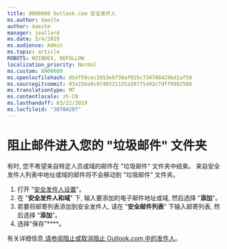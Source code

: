 ```yaml
---
title: 8000089 Outlook.com 安全发件人
ms.author: daeite
author: daeite
manager: joallard
ms.date: 3/4/2019
ms.audience: Admin
ms.topic: article
ROBOTS: NOINDEX, NOFOLLOW
localization_priority: Normal
ms.custom: 8000089
ms.openlocfilehash: d5df59cec3953e6f36af025c734708424bd2af58
ms.sourcegitcommit: 03a156a9c9740521155a30775492c7dff0982588
ms.translationtype: MT
ms.contentlocale: zh-CN
ms.lasthandoff: 03/22/2019
ms.locfileid: "30784297"
---
```

# <a name="stop-messages-from-going-into-your-junk-email-folder"></a>阻止邮件进入您的 "垃圾邮件" 文件夹

有时, 您不希望来自特定人员或域的邮件在 "垃圾邮件" 文件夹中结束。 来自安全发件人列表中地址或域的邮件将不会移动到 "垃圾邮件" 文件夹。

1. 打开 "[安全发件人设置](https://go.microsoft.com/fwlink/?linkid=2035804)"。
2. 在 "**安全发件人和域**" 下, 输入要添加的电子邮件地址或域, 然后选择 "**添加**"。
3. 若要将邮寄列表添加到安全发件人, 请在 "**安全邮件列表**" 下输入邮寄列表, 然后选择 "**添加**"。
4. 选择“保存”****。

有关详细信息,[请参阅阻止或取消阻止 Outlook.com 中的发件人](https://support.office.com/article/afba1c94-77bb-4f50-8b85-057cf52f4d5e)。